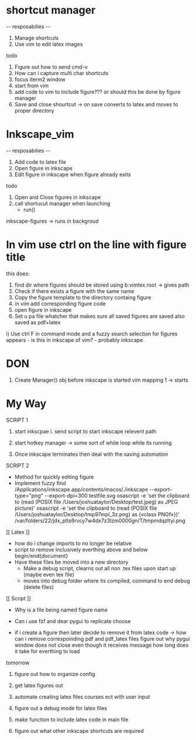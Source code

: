 
# shortcut manager 
-- resposabilies --
1. Manage shortcuts
1. Use vim to edit latex images

todo
1. Figure out how to send cmd-v
1. How can i capture multi char shortcuts
1. focus iterm2 window
1. start from vim
1. add code to vim to include figure??? or should this be done by figure manager
1. Save and close shourtcut -> on save converts to latex and moves to proper
   directory


# Inkscape_vim
-- resposabilies --
1. Add code to latex file
1. Open figure in inkscape 
1. Edit figure in inkscape when figure already exits

todo
1. Open and Close figures in inkscape 
1. call shortucut manager when launching
    - run()








inkscape-figures -> runs in backgroud

# In vim use ctrl on the line with figure title
this does:

1. find dir where figures should be stored using b:vimtex.root -> gives path
2. Check if there exists a figure with the same name
3. Copy the figure template to the directory containg figure
4. in vim add corresponding figure code
5. open figure in inkscape
6. Set u pa file whatcher that makes sure all saved figures are saved also saved
   as pdf+latex

i) Use ctrl F in command mode and a fuzzy search selection for figures appears
    - is this in inkscape of vim?
    - probably inkscape

# DON
1. Create Manager() obj before inkscape is started
vim mapping 1 -> starts


# My Way
SCRIPT 1
1. start inkscpae
    i. send script to start inkscape relevent path

2. start hotkey manager -> some sort of while loop while its running
3. Once inkscape terminates then deal with the saving automation

SCRIPT 2
- Method for quickly editing figure
- Implement fuzzy find
/Applications/inkscape.app/contents/macos/./inkscape --export-type="png" --export-dpi=300 testfile.svg
osascript -e 'set the clipboard to (read (POSIX file /Users/joshuataylor/Desktop/test.jpeg) as JPEG picture)'
osascript -e 'set the clipboard to (read (POSIX file /Users/joshuataylor/Desktop/tmp97mpl_3z.png) as  {«class PNGf»})'
/var/folders/22/jdx_plts6rvcy7w4dx7z3lzm0000gn/T/tmpmdqzltyi.png



[[ Latex ]]
* how do i change imports to no longer be relative
* script to remove inclusively everthing above and below begin/end{document}
* Have these files be moved into a new directory
    - Make a debug script, clearns out all non .tex files upon start up (maybe even tex file)
    - moves into debug folder where its compiled, command to end debug (delete files)

[[ Script ]]

* Why is a file being named figure name


* Can i use fzf and dear pygui to replicate choose
* if i create a figure then later decide to remove it from latex code -> how can i remove correspoinding pdf and pdf_latex files
figure out why pygui window does not close even though it receives message
how long does it take for everthing to load

tomorrow
1. figure out how to organize config
1. get latex figures out
1. automate creating latex files courses ect with user input
1. figure out a debug mode for latex files
1. make function to include latex code in main file

1. figure out what other inkscape shortcuts are required
